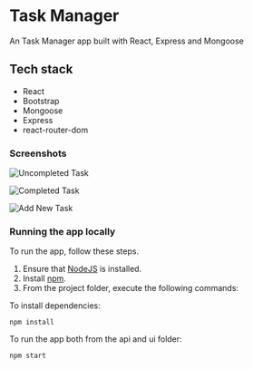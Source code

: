 # Task Manager
An Task Manager app built with React, Express and Mongoose

## Tech stack

 - React
 - Bootstrap
 - Mongoose 
 - Express
 - react-router-dom

### Screenshots

![Uncompleted Task](https://user-images.githubusercontent.com/35562131/170281001-c23a9bed-9c52-45ed-ba71-8559e6e042df.png)

![Completed Task](https://user-images.githubusercontent.com/35562131/170281181-d1516a7b-7cd8-4e01-a6a4-5fed4478c41a.png)

![Add New Task](https://user-images.githubusercontent.com/35562131/170281760-fca671b2-f452-4b84-8f2e-a3255c2b2bd5.png)


### Running the app locally

To run the app, follow these steps.

1. Ensure that [NodeJS](http://nodejs.org/) is installed.
2. Install [npm](https://docs.npmjs.com/).
3. From the project folder, execute the following commands:

To install dependencies:
```
npm install
```
To run the app both from the api and ui folder:

```
npm start
```

